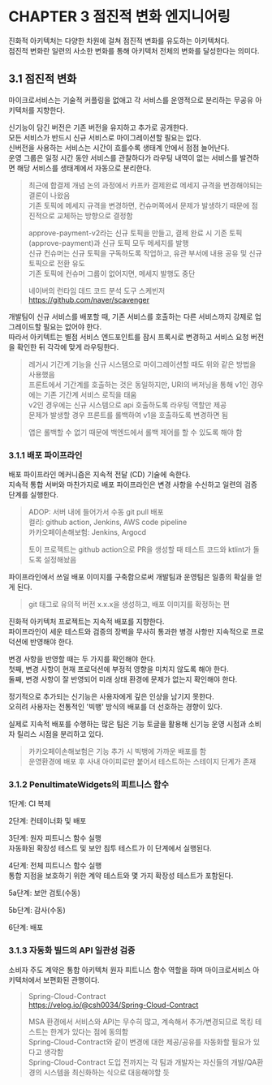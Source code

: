 # CHAPTER 3 점진적 변화 엔지니어링

진화적 아키텍처는 다양한 차원에 걸쳐 점진적 변화를 유도하는 아키텍처다.  
점진적 변화란 일련의 사소한 변화를 통해 아키텍처 전체의 변화를 달성한다는 의미다.  

## 3.1 점진적 변화

마이크로서비스는 기술적 커플링을 없애고 각 서비스를 운영적으로 분리하는 무공유 아키텍처를 지향한다.  

신기능이 담긴 버전은 기존 버전을 유지하고 추가로 공개한다.  
모든 서비스가 반드시 신규 서비스로 마이그레이션할 필요는 없다.  
신버전을 사용하는 서비스는 시간이 흐를수록 생태계 안에서 점점 늘어난다.  
운영 그룹은 일정 시간 동안 서비스를 관찰하다가 라우팅 내역이 없는 서비스를 발견하면 해당 서비스를 생태계에서 자동으로 분리한다.  

> 최근에 합결제 개념 논의 과정에서 카프카 결제완료 메세지 규격을 변경해야되는 결론이 나왔음  
> 기존 토픽에 메세지 규격을 변경하면, 컨슈머쪽에서 문제가 발생하기 때문에 점진적으로 교체하는 방향으로 결정함  
> 
> approve-payment-v2라는 신규 토픽을 만들고, 결제 완료 시 기존 토픽(approve-payment)과 신규 토픽 모두 메세지를 발행  
> 신규 컨슈머는 신규 토픽을 구독하도록 작업하고, 유관 부서에 내용 공유 및 신규 토픽으로 전환 유도    
> 기존 토픽에 컨슈머 그룹이 없어지면, 메세지 발행도 중단  
> 
> 네이버의 런타임 데드 코드 분석 도구 스케빈저  
> https://github.com/naver/scavenger  

개발팀이 신규 서비스를 배포할 때, 기존 서비스를 호출하는 다른 서비스까지 강제로 업그레이드할 필요는 없어야 한다.  
따라서 아키텍트는 별점 서비스 엔드포인트를 잠시 프록시로 변경하고 서비스 요청 버전을 확인한 뒤 각각에 맞게 라우팅한다.  

> 레거시 기간계 기능을 신규 시스템으로 마이그레이션할 때도 위와 같은 방법을 사용했음  
> 프론트에서 기간계를 호출하는 것은 동일하지만, URI의 버저닝을 통해 v1인 경우에는 기존 기간계 서비스 로직을 태움  
> v2인 경우에는 신규 시스템으로 api 호출하도록 라우팅 역할만 제공  
> 문제가 발생할 경우 프론트를 롤백하여 v1을 호출하도록 변경하면 됨  
> 
> 앱은 롤백할 수 없기 때문에 백엔드에서 롤백 제어를 할 수 있도록 해야 함  


### 3.1.1 배포 파이프라인

배포 파이프라인 메커니즘은 지속적 전달 (CD) 기술에 속한다.  
지속적 통합 서버와 마찬가지로 배포 파이프라인은 변경 사항을 수신하고 일련의 검증 단계를 실행한다.  

> ADOP: 서버 내에 들어가서 수동 git pull 배포  
> 컬리: github action, Jenkins, AWS code pipeline  
> 카카오페이손해보험: Jenkins, Argocd  
> 
> 토이 프로젝트는 github action으로 PR을 생성할 때 테스트 코드와 ktlint가 돌도록 설정해놨음  

파이프라인에서 쓰일 배포 이미지를 구축함으로써 개발팀과 운영팀은 일종의 확실을 얻게 된다.  

> git 태그로 유의적 버전 x.x.x을 생성하고, 배포 이미지를 확정하는 편  

진화적 아키텍처 프로젝트는 지속적 배포를 지향한다.  
파이프라인이 세운 테스트와 검증의 장벽을 무사히 통과한 병경 사항만 지속적으로 프로덕션에 반영해야 한다.  

변경 사항을 반영할 때는 두 가지를 확인해야 한다.  
첫째, 변경 사항이 현재 프로덕션에 부정적 영향을 미치지 않도록 해야 한다.  
둘째, 변경 사항이 잘 반영되어 미래 상태 환경에 문제가 없는지 확인해야 한다.  

정기적으로 추가되는 신기능은 사용자에게 깊은 인상을 남기지 못한다.  
오히려 사용자는 전통적인 '빅뱅' 방식의 배포를 더 선호하는 경향이 있다.  

실제로 지속적 배포를 수행하는 많은 팀은 기능 토글을 활용해 신기능 운영 시점과 소비자 릴리스 시점을 분리하고 있다.  

> 카카오페이손해보험은 기능 추가 시 빅뱅에 가까운 배포를 함  
> 운영환경에 배포 후 사내 아이피로만 붙어서 테스트하는 스테이지 단계가 존재  


### 3.1.2 PenultimateWidgets의 피트니스 함수

1단계: CI 복제  

2단계: 컨테이너화 및 배포  

3단계: 원자 피트니스 함수 실행  
자동화된 확장성 테스트 및 보안 침투 테스트가 이 단계에서 실행된다.  

4단계: 전체 피트니스 함수 실행  
통합 지점을 보호하기 위한 계약 테스트와 몇 가지 확장성 테스트가 포함된다.  

5a단계: 보안 검토(수동)  

5b단계: 감사(수동)  

6단계: 배포  


### 3.1.3 자동화 빌드의 API 일관성 검증  

소비자 주도 계약은 통합 아키텍처 원자 피트니스 함수 역할을 하며 마이크로서비스 아키텍처에서 보편화된 관행이다.  

> Spring-Cloud-Contract  
> https://velog.io/@csh0034/Spring-Cloud-Contract  
> 
> MSA 환경에서 서비스와 API는 무수히 많고, 계속해서 추가/변경되므로 목킹 테스트는 한계가 있다는 점에 동의함  
> Spring-Cloud-Contract와 같이 변경에 대한 제공/공유를 자동화할 필요가 있다고 생각함  
> Spring-Cloud-Contract 도입 전까지는 각 팀과 개발자는 자신들의 개발/QA환경의 시스템을 최신화하는 식으로 대응해야할 듯  


